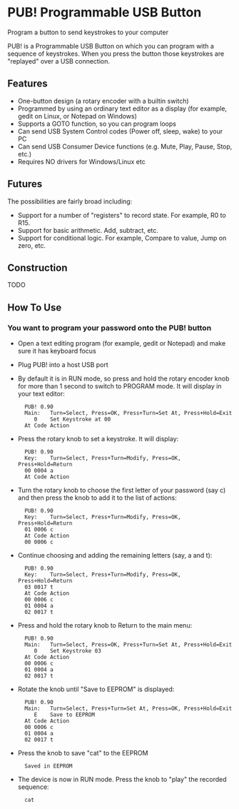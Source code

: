 PUB! Programmable USB Button
============================
Program a button to send keystrokes to your computer


PUB! is a Programmable USB Button on which you can program with a sequence of keystrokes. When you press the button those keystrokes are "replayed" over a USB connection.



Features
--------
- One-button design (a rotary encoder with a builtin switch)
- Programmed by using an ordinary text editor as a display (for example, gedit on Linux, or Notepad on Windows)
- Supports a GOTO function, so you can program loops
- Can send USB System Control codes (Power off, sleep, wake) to your PC
- Can send USB Consumer Device functions (e.g. Mute, Play, Pause, Stop, etc.)
- Requires NO drivers for Windows/Linux etc


Futures
-------
The possibilities are fairly broad including:
- Support for a number of "registers" to record state. For example, R0 to R15.
- Support for basic arithmetic. Add, subtract, etc.
- Support for conditional logic. For example, Compare to value, Jump on zero, etc.


Construction
------------

TODO

How To Use
----------
### You want to program your password onto the PUB! button
  - Open a text editing program (for example, gedit or Notepad) and make sure it has keyboard focus
  - Plug PUB! into a host USB port
  - By default it is in RUN mode, so press and hold the rotary encoder knob for more than 1 second to switch to PROGRAM mode. It will display in your text editor:

          PUB! 0.90
          Main:   Turn=Select, Press=OK, Press+Turn=Set At, Press+Hold=Exit
             0    Set Keystroke at 00
          At Code Action

  - Press the rotary knob to set a keystroke. It will display:

          PUB! 0.90
          Key:    Turn=Select, Press+Turn=Modify, Press=OK, Press+Hold=Return
          00 0004 a
          At Code Action

  - Turn the rotary knob to choose the first letter of your password (say c) and then press the knob to add it to the list of actions:

          PUB! 0.90
          Key:    Turn=Select, Press+Turn=Modify, Press=OK, Press+Hold=Return
          01 0006 c
          At Code Action
          00 0006 c

  - Continue choosing and adding the remaining letters (say, a and t):

          PUB! 0.90
          Key:    Turn=Select, Press+Turn=Modify, Press=OK, Press+Hold=Return
          03 0017 t
          At Code Action
          00 0006 c
          01 0004 a
          02 0017 t

  - Press and hold the rotary knob to Return to the main menu:

          PUB! 0.90
          Main:   Turn=Select, Press=OK, Press+Turn=Set At, Press+Hold=Exit
             0    Set Keystroke 03
          At Code Action
          00 0006 c
          01 0004 a
          02 0017 t

  - Rotate the knob until "Save to EEPROM" is displayed:

          PUB! 0.90
          Main:   Turn=Select, Press+Turn=Set At, Press=OK, Press+Hold=Exit
             E    Save to EEPROM
          At Code Action
          00 0006 c
          01 0004 a
          02 0017 t

  - Press the knob to save "cat" to the EEPROM

          Saved in EEPROM

  - The device is now in RUN mode. Press the knob to "play" the recorded sequence:

          cat

